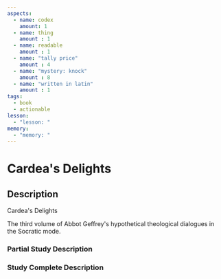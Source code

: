 ```yaml
---
aspects: 
  - name: codex
    amount: 1
  - name: thing
    amount : 1
  - name: readable
    amount : 1
  - name: "tally price"
    amount : 4
  - name: "mystery: knock"
    amount : 8
  - name: "written in latin"
    amount : 1
tags:
  - book
  - actionable
lesson:
  - "lesson: "
memory:
  - "memory: "
---
```


# Cardea's Delights

## Description
Cardea's Delights

The third volume of Abbot Geffrey's hypothetical theological dialogues in the Socratic mode.
### Partial Study Description

### Study Complete Description
